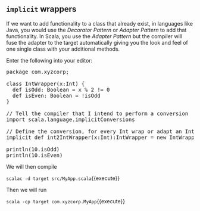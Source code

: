 ## `implicit` wrappers

If we want to add functionality to a class that already exist, in languages like Java, you would use the _Decorator Pattern_ or _Adapter Pattern_ to add that functionality. In Scala, you use the _Adapter Pattern_ but the compiler will fuse the adapter to the target automatically giving you the look and feel of one single class with your additional methods.

Enter the following into your editor:

<pre class="file" data-filename="src/MyApp.scala" data-target="replace">
package com.xyzcorp;

class IntWrapper(x:Int) {
  def isOdd: Boolean = x % 2 != 0
  def isEven: Boolean = !isOdd
}

// Tell the compiler that I intend to perform a conversion
import scala.language.implicitConversions

// Define the conversion, for every Int wrap or adapt an IntWrapper
implicit def int2IntWrapper(x:Int):IntWrapper = new IntWrapper(x)

println(10.isOdd)
println(10.isEven)
</pre>


We will then compile

`scalac -d target src/MyApp.scala`{{execute}}

Then we will run

`scala -cp target com.xyzcorp.MyApp`{{execute}}

